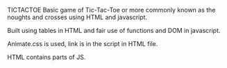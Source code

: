 TICTACTOE
Basic game of Tic-Tac-Toe or more commonly known as the noughts and crosses using HTML and javascript.

Built using tables in HTML and fair use of functions and DOM in javascript.

Animate.css is used, link is in the script in HTML file.

HTML contains parts of JS.
